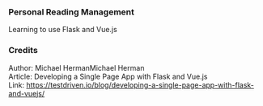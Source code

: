 ### Personal Reading Management

Learning to use Flask and Vue.js

### Credits
Author: Michael HermanMichael Herman \
Article: Developing a Single Page App with Flask and Vue.js \
Link: https://testdriven.io/blog/developing-a-single-page-app-with-flask-and-vuejs/
